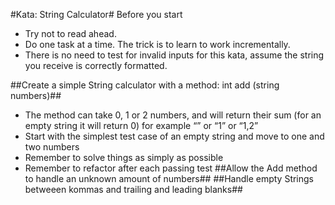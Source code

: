 #Kata: String Calculator#
Before you start

- Try not to read ahead.
- Do one task at a time. The trick is to learn to work incrementally.
- There is no need to test for invalid inputs for this kata, assume the string you receive is correctly formatted.

##Create a simple String calculator with a method: int add (string numbers)##
- The method can take 0, 1 or 2 numbers, and will return their sum (for an empty string it will return 0) for example “” or “1” or “1,2”
- Start with the simplest test case of an empty string and move to one and two numbers
- Remember to solve things as simply as possible
- Remember to refactor after each passing test
##Allow the Add method to handle an unknown amount of numbers##
##Handle empty Strings betweeen kommas and trailing and leading blanks##
